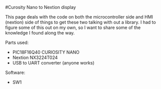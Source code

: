 #Curosity Nano to Nextion display

This page deals with the code on both the microcontroller side and HMI (nextion) side of things to get these two talking with out a library. 
I had to figure some of this out on my own, so I want to share some of the knowledge I found along the way. 

Parts used:

 <ul>
  <li>PIC18F16Q40 CURIOSITY NANO </li>
  <li>Nextion NX3224T024</li>
  <li>USB to UART converter (anyone works)</li> 
</ul> 

Software:

 <ul>
  <li>SW1</li>

</ul> 

